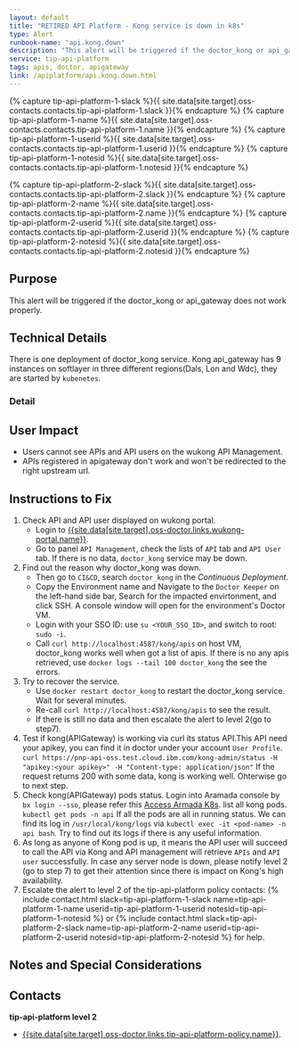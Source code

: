 ```yaml
---
layout: default
title: "RETIRED API Platform - Kong service is down in k8s"
type: Alert
runbook-name: "api.kong.down"
description: "This alert will be triggered if the doctor_kong or api_gateway did not work properly."
service: tip-api-platform
tags: apis, doctor, apigateway
link: /apiplatform/api.kong.down.html
---
```

{% capture tip-api-platform-1-slack %}{{ site.data[site.target].oss-contacts.contacts.tip-api-platform-1.slack }}{% endcapture %}
{% capture tip-api-platform-1-name %}{{ site.data[site.target].oss-contacts.contacts.tip-api-platform-1.name }}{% endcapture %}
{% capture tip-api-platform-1-userid %}{{ site.data[site.target].oss-contacts.contacts.tip-api-platform-1.userid }}{% endcapture %}
{% capture tip-api-platform-1-notesid %}{{ site.data[site.target].oss-contacts.contacts.tip-api-platform-1.notesid }}{% endcapture %}

{% capture tip-api-platform-2-slack %}{{ site.data[site.target].oss-contacts.contacts.tip-api-platform-2.slack }}{% endcapture %}
{% capture tip-api-platform-2-name %}{{ site.data[site.target].oss-contacts.contacts.tip-api-platform-2.name }}{% endcapture %}
{% capture tip-api-platform-2-userid %}{{ site.data[site.target].oss-contacts.contacts.tip-api-platform-2.userid }}{% endcapture %}
{% capture tip-api-platform-2-notesid %}{{ site.data[site.target].oss-contacts.contacts.tip-api-platform-2.notesid }}{% endcapture %}

## Purpose
This alert will be triggered if the doctor_kong or api_gateway does not work properly.

## Technical Details
There is one deployment of doctor_kong service. Kong api_gateway has 9 instances on softlayer in three different regions(Dals, Lon and Wdc), they are started by `kubenetes`.

### Detail

## User Impact
- Users cannot see APIs and API users on the wukong API Management.
- APIs registered in apigateway don't work and won't be redirected to the right upstream url.

## Instructions to Fix
1. Check API and API user displayed on wukong portal.
    - Login to [{{site.data[site.target].oss-doctor.links.wukong-portal.name}}]({{site.data[site.target].oss-doctor.links.wukong-portal.link}}).
    - Go to panel `API Management`, check the lists of `API` tab and `API User` tab. If there is no data, `doctor_kong` service may be down.
2. Find out the reason why doctor_kong was down.
    - Then go to `CI&CD`, search `doctor_kong` in the _Continuous Deployment_.
    - Copy the Environment name and Navigate to the `Doctor Keeper` on the left-hand side bar, Search for the impacted envirtonment, and click SSH. A console window will open for the environment's Doctor VM.
    - Login with your SSO ID: use `su <YOUR_SSO_ID>`, and switch to root: `sudo -i`.
    - Call `curl http://localhost:4587/kong/apis` on host VM, doctor_kong works well when got a list of apis. If there is no any apis retrieved, use `docker logs --tail 100 doctor_kong` the see the errors.
3. Try to recover the service.
    - Use `docker restart doctor_kong` to restart the doctor_kong service. Wait for several minutes.
    - Re-call `curl http://localhost:4587/kong/apis` to see the result.
    - If there is still no data and then escalate the alert to level 2(go to step7).
4. Test if kong(APIGateway) is working via curl its status API.This API need your apikey, you can find it in doctor under your account `User Profile`.
   `curl https://pnp-api-oss.test.cloud.ibm.com/kong-admin/status -H "apikey:<your apikey>" -H "Content-type: application/json"`
   If the request returns 200 with some data, kong is working well. Ohterwise go to next step.
5. Check kong(APIGateway) pods status.
   Login into Aramada console by `bx login --sso`, please refer this [Access Armada K8s](https://github.ibm.com/cloud-sre/ToolsPlatform/wiki/How-to-Access-Armada-Kubernetes-Dashboard).
   list all kong pods.
   `kubectl get pods -n api` If all the pods are all in running status. We can find its log in `/usr/local/kong/logs` via `kubectl exec -it <pod-name> -n api bash`. Try to find out its logs if there is any useful information.
6. As long as anyone of Kong pod is up, it means the API user will succeed to call the API via Kong and API management will retrieve `APIs` and `API user` successfully. In case any server node is down, please notify level 2 (go to step 7) to get their attention since there is impact on Kong's high availability.
7. Escalate the alert to level 2 of the tip-api-platform policy contacts: {% include contact.html slack=tip-api-platform-1-slack name=tip-api-platform-1-name userid=tip-api-platform-1-userid notesid=tip-api-platform-1-notesid %} or {% include contact.html slack=tip-api-platform-2-slack name=tip-api-platform-2-name userid=tip-api-platform-2-userid notesid=tip-api-platform-2-notesid %} for help.

## Notes and Special Considerations

## Contacts
**tip-api-platform level 2**
* [{{site.data[site.target].oss-doctor.links.tip-api-platform-policy.name}}]({{site.data[site.target].oss-doctor.links.tip-api-platform-policy.link}}).
